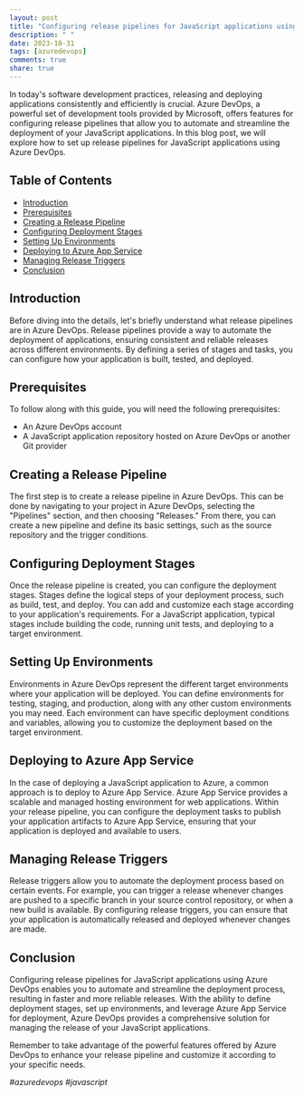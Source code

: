 ```yaml
---
layout: post
title: "Configuring release pipelines for JavaScript applications using Azure DevOps"
description: " "
date: 2023-10-31
tags: [azuredevops]
comments: true
share: true
---
```


In today's software development practices, releasing and deploying applications consistently and efficiently is crucial. Azure DevOps, a powerful set of development tools provided by Microsoft, offers features for configuring release pipelines that allow you to automate and streamline the deployment of your JavaScript applications. In this blog post, we will explore how to set up release pipelines for JavaScript applications using Azure DevOps.

## Table of Contents
- [Introduction](#introduction)
- [Prerequisites](#prerequisites)
- [Creating a Release Pipeline](#creating-a-release-pipeline)
- [Configuring Deployment Stages](#configuring-deployment-stages)
- [Setting Up Environments](#setting-up-environments)
- [Deploying to Azure App Service](#deploying-to-azure-app-service)
- [Managing Release Triggers](#managing-release-triggers)
- [Conclusion](#conclusion)

## Introduction
Before diving into the details, let's briefly understand what release pipelines are in Azure DevOps. Release pipelines provide a way to automate the deployment of applications, ensuring consistent and reliable releases across different environments. By defining a series of stages and tasks, you can configure how your application is built, tested, and deployed.

## Prerequisites
To follow along with this guide, you will need the following prerequisites:
- An Azure DevOps account
- A JavaScript application repository hosted on Azure DevOps or another Git provider

## Creating a Release Pipeline
The first step is to create a release pipeline in Azure DevOps. This can be done by navigating to your project in Azure DevOps, selecting the "Pipelines" section, and then choosing "Releases." From there, you can create a new pipeline and define its basic settings, such as the source repository and the trigger conditions.

## Configuring Deployment Stages
Once the release pipeline is created, you can configure the deployment stages. Stages define the logical steps of your deployment process, such as build, test, and deploy. You can add and customize each stage according to your application's requirements. For a JavaScript application, typical stages include building the code, running unit tests, and deploying to a target environment.

## Setting Up Environments
Environments in Azure DevOps represent the different target environments where your application will be deployed. You can define environments for testing, staging, and production, along with any other custom environments you may need. Each environment can have specific deployment conditions and variables, allowing you to customize the deployment based on the target environment.

## Deploying to Azure App Service
In the case of deploying a JavaScript application to Azure, a common approach is to deploy to Azure App Service. Azure App Service provides a scalable and managed hosting environment for web applications. Within your release pipeline, you can configure the deployment tasks to publish your application artifacts to Azure App Service, ensuring that your application is deployed and available to users.

## Managing Release Triggers
Release triggers allow you to automate the deployment process based on certain events. For example, you can trigger a release whenever changes are pushed to a specific branch in your source control repository, or when a new build is available. By configuring release triggers, you can ensure that your application is automatically released and deployed whenever changes are made.

## Conclusion
Configuring release pipelines for JavaScript applications using Azure DevOps enables you to automate and streamline the deployment process, resulting in faster and more reliable releases. With the ability to define deployment stages, set up environments, and leverage Azure App Service for deployment, Azure DevOps provides a comprehensive solution for managing the release of your JavaScript applications.

Remember to take advantage of the powerful features offered by Azure DevOps to enhance your release pipeline and customize it according to your specific needs.

*#azuredevops #javascript*